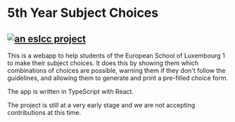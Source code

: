 # 5th Year Subject Choices
## [![an eslcc project](https://img.shields.io/badge/eslcc-project-orange.svg)](https://eslcc.club)

This is a webapp to help students of the European School of Luxembourg 1 to make their subject choices. It does this
by showing them which combinations of choices are possible, warning them if they don't follow the guidelines, and allowing
them to generate and print a pre-filled choice form.

The app is written in TypeScript with React.

The project is still at a very early stage and we are not accepting contributions at this time.
